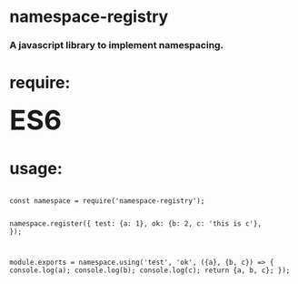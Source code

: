 <h1>namespace-registry</h1>
<h3>A javascript library to implement namespacing.</h3>

<h1>require:</h1>
<p><font size="10"><b>ES6</b></font><p>
<h1>usage:</h1>
<pre><code>
const namespace = require('namespace-registry');

namespace.register({
    test: {a: 1},
    ok: {b: 2, c: 'this is c'},
});

module.exports = namespace.using('test', 'ok', ({a}, {b, c}) => {
    console.log(a);
    console.log(b);
    console.log(c);
    return {a, b, c};
});
</code></pre>
